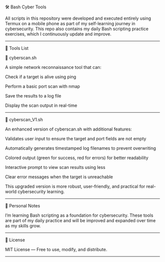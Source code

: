 🛠️ Bash Cyber Tools

All scripts in this repository were developed and executed entirely using Termux on a mobile phone as part of my self-learning journey in cybersecurity. This repo also contains my daily Bash scripting practice exercises, which I continuously update and improve.


---

📁 Tools List

🔹 cyberscan.sh

A simple network reconnaissance tool that can:

Check if a target is alive using ping

Perform a basic port scan with nmap

Save the results to a log file

Display the scan output in real-time



---

🔹 cyberscan_V1.sh

An enhanced version of cyberscan.sh with additional features:

Validates user input to ensure the target and port fields are not empty

Automatically generates timestamped log filenames to prevent overwriting

Colored output (green for success, red for errors) for better readability

Interactive prompt to view scan results using less

Clear error messages when the target is unreachable


This upgraded version is more robust, user-friendly, and practical for real-world cybersecurity learning.


---

📌 Personal Notes

I’m learning Bash scripting as a foundation for cybersecurity. These tools are part of my daily practice and will be improved and expanded over time as my skills grow.


---

🪪 License

MIT License — Free to use, modify, and distribute.


---
